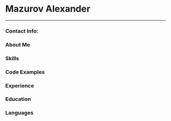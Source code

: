 # Mazurov Alexander
_________________

### Contact Info:


### About Me


### Skills


### Code Examples


### Experience


### Education


### Languages

